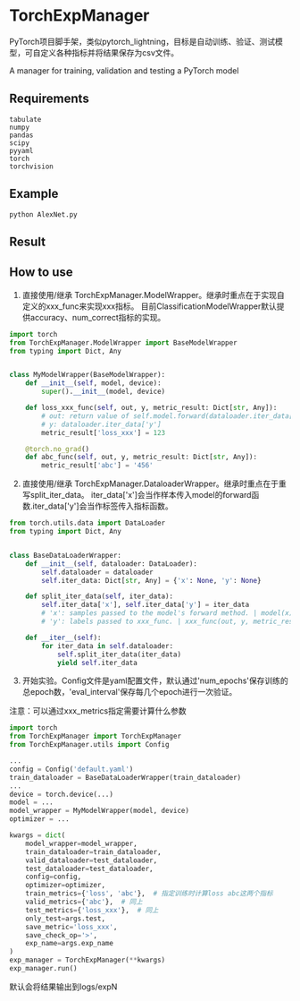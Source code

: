 # TorchExpManager

PyTorch项目脚手架，类似pytorch_lightning，目标是自动训练、验证、测试模型，可自定义各种指标并将结果保存为csv文件。

A manager for training, validation and testing a PyTorch model

## Requirements

```
tabulate
numpy
pandas
scipy
pyyaml
torch
torchvision
```

## Example

```shell
python AlexNet.py
```

## Result


## How to use

1. 直接使用/继承 TorchExpManager.ModelWrapper。继承时重点在于实现自定义的xxx_func来实现xxx指标。
   目前ClassificationModelWrapper默认提供accuracy、num_correct指标的实现。

```python
import torch
from TorchExpManager.ModelWrapper import BaseModelWrapper
from typing import Dict, Any


class MyModelWrapper(BaseModelWrapper):
    def __init__(self, model, device):
        super().__init__(model, device)

    def loss_xxx_func(self, out, y, metric_result: Dict[str, Any]):
        # out: return value of self.model.forward(dataloader.iter_data['x'])
        # y: dataloader.iter_data['y']
        metric_result['loss_xxx'] = 123

    @torch.no_grad()
    def abc_func(self, out, y, metric_result: Dict[str, Any]):
        metric_result['abc'] = '456'
```

2. 直接使用/继承 TorchExpManager.DataloaderWrapper。继承时重点在于重写split_iter_data。
   iter_data['x']会当作样本传入model的forward函数.iter_data['y']会当作标签传入指标函数。

```python
from torch.utils.data import DataLoader
from typing import Dict, Any


class BaseDataLoaderWrapper:
    def __init__(self, dataloader: DataLoader):
        self.dataloader = dataloader
        self.iter_data: Dict[str, Any] = {'x': None, 'y': None}

    def split_iter_data(self, iter_data):
        self.iter_data['x'], self.iter_data['y'] = iter_data
        # 'x': samples passed to the model's forward method. | model(x)
        # 'y': labels passed to xxx_func. | xxx_func(out, y, metric_result)

    def __iter__(self):
        for iter_data in self.dataloader:
            self.split_iter_data(iter_data)
            yield self.iter_data
```

3. 开始实验。Config文件是yaml配置文件，默认通过'num_epochs'保存训练的总epoch数，'eval_interval'保存每几个epoch进行一次验证。

注意：可以通过xxx_metrics指定需要计算什么参数

```python
import torch
from TorchExpManager import TorchExpManager
from TorchExpManager.utils import Config

...
config = Config('default.yaml')
train_dataloader = BaseDataLoaderWrapper(train_dataloader)
...
device = torch.device(...)
model = ...
model_wrapper = MyModelWrapper(model, device)
optimizer = ...

kwargs = dict(
    model_wrapper=model_wrapper,
    train_dataloader=train_dataloader,
    valid_dataloader=test_dataloader,
    test_dataloader=test_dataloader,
    config=config,
    optimizer=optimizer,
    train_metrics={'loss', 'abc'},  # 指定训练时计算loss abc这两个指标
    valid_metrics={'abc'},  # 同上
    test_metrics={'loss_xxx'},  # 同上
    only_test=args.test,
    save_metric='loss_xxx',
    save_check_op='>',
    exp_name=args.exp_name
)
exp_manager = TorchExpManager(**kwargs)
exp_manager.run()
```

默认会将结果输出到logs/expN